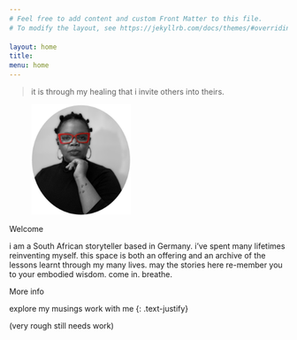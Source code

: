 ```yaml
---
# Feel free to add content and custom Front Matter to this file.
# To modify the layout, see https://jekyllrb.com/docs/themes/#overriding-theme-defaults

layout: home
title:
menu: home 
---
```


> it is through my healing that i invite others into theirs.

<figure>
    <img src="/assets/images/malebo/malebo.png"
         alt="malebo sephodi"
         width="180"
         height="200">
</figure>




Welcome 

i am a South African storyteller based in Germany. i’ve spent many lifetimes reinventing myself. this space is both an offering and an archive of the lessons learnt through my many lives. may the stories here re-member you to your embodied wisdom. 
come in. 
breathe. 

More info 


explore my musings 
work with me
{: .text-justify} 

(very rough still needs work) 
